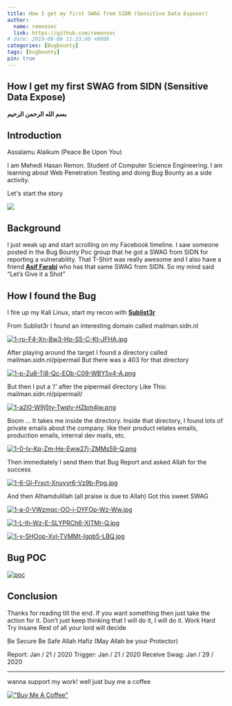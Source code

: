 ```yaml
---
title: How I get my first SWAG from SIDN (Sensitive Data Exposer)
author:
  name: remonsec
  link: https://github.com/remonsec
# date: 2019-08-08 11:33:00 +0800
categories: [Bugbounty]
tags: [bugbounty]
pin: true
---
```


## How I get my first SWAG from SIDN (Sensitive Data Expose)

**بسم الله الرحمن الرحيم**

## Introduction

Assalamu Alaikum 
(Peace Be Upon You)

I am Mehedi Hasan Remon. 
Student of Computer Science Engineering. I am learning about Web Penetration Testing and doing Bug Bounty as a side activity.

Let's start the story

![](https://media2.giphy.com/media/XyaQAnihoZBU3GmFPl/giphy.webp?cid=6c09b95280cd248c1aa56dc5912ab455a822e68c40ce1926&rid=giphy.webp&ct=g)

## Background

I just weak up and start scrolling on my Facebook timeline. I saw someone posted in the Bug Bounty Poc group that he got a SWAG from SIDN for reporting a vulnerability. That T-Shirt was really awesome and I also have a friend [**Asif Farabi**](https://www.facebook.com/asiffarabi000) who has that same SWAG from SIDN. So my mind said 
“Let’s Give it a Shot”

## How I found the Bug

I fire up my Kali Linux, start my recon with [**Sublist3r**](https://github.com/aboul3la/Sublist3r)

From Sublist3r I found an interesting domain called 
mailman.sidn.nl

[![1-rp-F4-Xn-Bw3-Hp-S5-C-Kt-JFHA.jpg](https://i.postimg.cc/43k6P7p5/1-rp-F4-Xn-Bw3-Hp-S5-C-Kt-JFHA.jpg)](https://postimg.cc/v4hxHmqg)


After playing around the target I found a directory called 
mailman.sidn.nl/pipermail
But there was a 403 for that directory

[![1-p-Zu8-Ti8-Qc-EOb-C09-WBY5v4-A.png](https://i.postimg.cc/y6Q05rFW/1-p-Zu8-Ti8-Qc-EOb-C09-WBY5v4-A.png)](https://postimg.cc/Thby50NX)

But then I put a ‘/’ after the pipermail directory 
Like This: mailman.sidn.nl/pipermail/

[![1-a2l0-W9j5ty-Twqlv-HZbm4jw.png](https://i.postimg.cc/5y6Qbbwy/1-a2l0-W9j5ty-Twqlv-HZbm4jw.png)](https://postimg.cc/7JrZNvtr)

Boom … 
It takes me inside the directory. Inside that directory, I found lots of private emails about the company. like their product relates emails, production emails, internal dev mails, etc.

[![1-0-Iv-Kq-Zm-He-Eww27j-ZMMs59-Q.png](https://i.postimg.cc/GhTTf3LS/1-0-Iv-Kq-Zm-He-Eww27j-ZMMs59-Q.png)](https://postimg.cc/bs8vDh2Q)

Then immediately I send them that Bug Report and asked Allah for the success

[![1-6-Gl-Frxct-Xnuyvr6-Vz9b-Ppg.jpg](https://i.postimg.cc/fWr05SN9/1-6-Gl-Frxct-Xnuyvr6-Vz9b-Ppg.jpg)](https://postimg.cc/Jtjnzntr)

And then
Alhamdulillah (all praise is due to Allah)
Got this sweet SWAG

[![1-a-0-VWzmqc-OO-j-DYFOp-Wz-Ww.jpg](https://i.postimg.cc/qvXqfz9Q/1-a-0-VWzmqc-OO-j-DYFOp-Wz-Ww.jpg)](https://postimg.cc/Js0MZ47B)

[![1-L-Ih-Wz-E-SLYPRCh6-XITMr-Q.jpg](https://i.postimg.cc/qR9CLghr/1-L-Ih-Wz-E-SLYPRCh6-XITMr-Q.jpg)](https://postimg.cc/YGz92rzD)

[![1-y-SHOop-Xvl-TVMMt-Igpb5-LBQ.jpg](https://i.postimg.cc/fRhfsqbs/1-y-SHOop-Xvl-TVMMt-Igpb5-LBQ.jpg)](https://postimg.cc/3dnvCBpf)

## Bug POC

[![poc](https://img.youtube.com/vi/J30KmyQetO0/0.jpg)](https://www.youtube.com/watch?v=J30KmyQetO0)

## Conclusion

Thanks for reading till the end. If you want something then just take the action for it. Don’t just keep thinking that I will do it, I will do it. 
Work Hard
Try Insane
Rest of all your lord will decide
 
Be Secure Be Safe
Allah Hafiz (May Allah be your Protector)

Report: Jan / 21 / 2020
Trigger: Jan / 21 / 2020
Receive Swag: Jan / 29 / 2020

___
wanna support my work! well just buy me a coffee

[!["Buy Me A Coffee"](https://www.buymeacoffee.com/assets/img/custom_images/orange_img.png)](https://www.buymeacoffee.com/remonsec)

